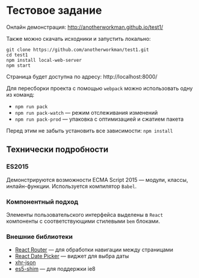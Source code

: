 # Тестовое задание


Онлайн демонстрация: http://anotherworkman.github.io/test1/

Также можно скачать исходники и запустить локально:

```
git clone https://github.com/anotherworkman/test1.git
cd test1
npm install local-web-server
npm start
```
Страница будет доступна по адресу: http://localhost:8000/

Для пересборки проекта с помощью `webpack` можно использовать одну из команд:
* `npm run pack`
* `npm run pack-watch` — режим отслеживания изменений
* `npm run pack-prod` — упаковка с оптимизацией и сжатием пакета

Перед этим не забыть установить все зависимости: `npm install`

## Технически подробности

### ES2015

Демонстрируются возможности ECMA Script 2015 — модули, классы, инлайн-функции. Используется компилятор `Babel`.

### Компонентный подход

Элементы пользовательского интерфейса выделены в `React` компоненты с соответствующими стилевыми `bem` блоками.

### Внешние библиотеки

* [React Router](http://rackt.github.io/react-router/) — для обработки навигации между страницами
* [React Date Picker](http://zippyui.com/react-date-picker/) — виджет для выбра даты
* [xhr-json](https://github.com/nathan7/xhr-json)
* [es5-shim](https://github.com/es-shims/es5-shim) — для поддержки ie8
